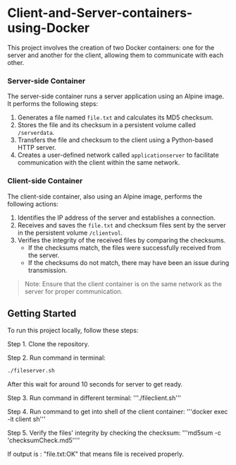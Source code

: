 # Client-and-Server-containers-using-Docker
This project involves the creation of two Docker containers: one for the server and another for the client, allowing them to communicate with each other.

### Server-side Container

The server-side container runs a server application using an Alpine image. It performs the following steps:

1. Generates a file named `file.txt` and calculates its MD5 checksum.
2. Stores the file and its checksum in a persistent volume called `/serverdata`.
3. Transfers the file and checksum to the client using a Python-based HTTP server.
4. Creates a user-defined network called `applicationserver` to facilitate communication with the client within the same network.

### Client-side Container

The client-side container, also using an Alpine image, performs the following actions:

1. Identifies the IP address of the server and establishes a connection.
2. Receives and saves the `file.txt` and checksum files sent by the server in the persistent volume `/clientvol`.
3. Verifies the integrity of the received files by comparing the checksums.
   - If the checksums match, the files were successfully received from the server.
   - If the checksums do not match, there may have been an issue during transmission.

> Note: Ensure that the client container is on the same network as the server for proper communication.

## Getting Started

To run this project locally, follow these steps:

Step 1. Clone the repository.

Step 2. Run command in terminal: 
```bash
./fileserver.sh
```
After this wait for around 10 seconds for server to get ready.

Step 3. Run command in different terminal: '''./fileclient.sh'''

Step 4. Run command to get into shell of the client container: '''docker exec -it client sh'''

Step 5. Verify the files' integrity by checking the checksum: '''md5sum -c 'checksumCheck.md5''''

If output is : "file.txt:OK" that means file is received properly.

